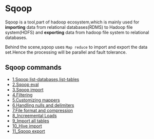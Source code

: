 # Sqoop

Sqoop is a tool,part of hadoop ecosystem,which is mainly used for **importing** data from relational databases(RDMS) to Hadoop file system(HDFS) and **exporting** data from hadoop file system to relational databases.

Behind the scene,sqoop uses `Map reduce` to import and export the data set.Hence the processing will be parallel and fault tolerance.


## Sqoop commands
* [1.Sqoop list-databases,list-tables](<sqoop commands/1_Sqoop_list.md>)
* [2.Sqoop eval](<sqoop commands/2_Sqoop_eval.md>)
* [3.Sqoop import](<sqoop commands/3_Sqoop_import.md>)
* [4.Filtering](<sqoop commands/4_Filtering.md>)
* [5.Customizing mappers](<sqoop commands/5_Customizing_mapper.md>)
* [6.Handling nulls and delimiters](<sqoop commands/Handling null and delimiters.md>)
* [7.File format and compression](<sqoop commands/6_Fileformat_compression.md>)
* [8_Increemental Loads](<sqoop commands/8_Increemental_Load.md>)
* [9_Import all tables](<sqoop commands/9_Sqoop_Import-all-tables.md>)
* [10_Hive import](<sqoop commands/10_Hive_import.md>)
* [11_Sqoop export](<sqoop commands/11_Sqoop_export.md>)